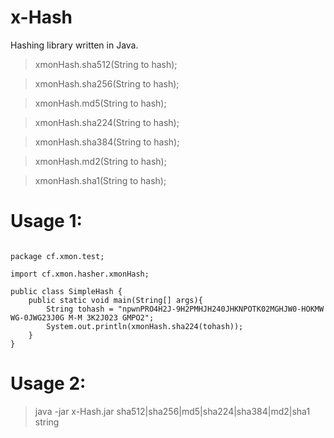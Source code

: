 # x-Hash
Hashing library written in Java.

>xmonHash.sha512(String to hash);

>xmonHash.sha256(String to hash);

>xmonHash.md5(String to hash);

>xmonHash.sha224(String to hash);

>xmonHash.sha384(String to hash);

>xmonHash.md2(String to hash);

>xmonHash.sha1(String to hash);

# Usage 1:
```

package cf.xmon.test;

import cf.xmon.hasher.xmonHash;

public class SimpleHash {
    public static void main(String[] args){
        String tohash = "npwnPRO4H2J-9H2PMHJH240JHKNPOTK02MGHJW0-HOKMW WG-0JWG23J0G M-M 3K2J023 GMPO2";
        System.out.println(xmonHash.sha224(tohash));
    }
}

```

# Usage 2:

>java -jar x-Hash.jar sha512|sha256|md5|sha224|sha384|md2|sha1 string
